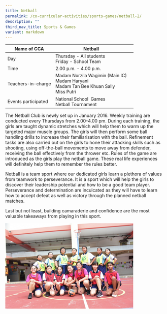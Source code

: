 ```yaml
---
title: Netball
permalink: /co-curricular-activities/sports-games/netball-2/
description: ""
third_nav_title: Sports & Games
variant: markdown
---
```

|Name of CCA | Netball|  |
| -------- | ---------- | --------------- |
|Day | Thursday - All students<br>Friday - School Team| 
| Time |2.00 p.m. - 4.00 p.m.  
|Teachers-in-charge |Madam Norzila Wagimin (Main IC) <br>Madam Haryani<br>Madam Tan Bee Khuan Sally<br> Miss Putri| 
|Events participated    |National School&nbsp; Games<br>Netball Tournament

<p style="box-sizing: inherit; font-size: 1em;">The Netball Club is newly set up in January 2016. Weekly training are conducted every Thursdays from 2.00-4.00 pm.&nbsp;During each training, the girls are taught dynamic stretches which will help them to warm up the targeted major muscle groups. The girls will then perform some ball handling drills to increase their familiarisation with the ball. Refinement tasks are also carried out on the girls to hone their attacking skills such as shooting, using off-the-ball movements to move away from defender, receiving the ball effectively from the thrower etc. Rules of the game are introduced as the girls play the netball game. These real life experiences will definitely help them to remember the rules better.

Netball is a team sport where our dedicated girls learn a plethora of values from teamwork to perseverance. It is a sport which will help the girls to discover their leadership potential and how to be a good team player. Perseverance and determination are inculcated as they will have to learn how to accept defeat as well as victory through the planned netball matches.

Last but not least, building camaraderie and confidence are the most valuable takeaways from playing in this sport.</p>

<img src="/images/CoCurricularActivities/Netball/Netball%20CCA%202023.jpg" style="width:80%">